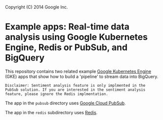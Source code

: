 
Copyright (C) 2014 Google Inc.

# Example apps: Real-time data analysis using Google Kubernetes Engine, Redis or PubSub, and BigQuery

This repository contains two related example [Google Kubernetes Engine](https://cloud.google.com/kubernetes-engine/)
(GKE) apps that show how to build a 'pipeline' to stream data into BigQuery.

`` Disclaimer: Sentiment analysis feature is only implmented in the PubSub solution. If you are interested in the sentiment analysis feature, please ignore the Redis implmentation. ``

The app in the `pubsub` directory uses [Google Cloud PubSub](https://cloud.google.com/pubsub/docs).
<!-- Documentation for this example can be found on the Google Cloud Platform site:
https://cloud.google.com/solutions/real-time/kubernetes-pubsub-bigquery -->

The app in the `redis` subdirectory uses [Redis](http://redis.io/).
<!-- Documentation for this example can be found on the Google Cloud Platform site:
https://cloud.google.com/solutions/real-time-analysis/kubernetes-redis-bigquery -->
